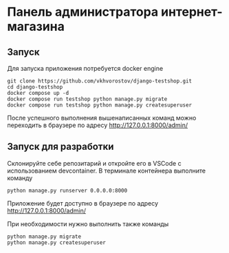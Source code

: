# Панель администратора интернет-магазина

## Запуск 

Для запуска приложения потребуется docker engine

```
git clone https://github.com/vkhvorostov/django-testshop.git
cd django-testshop
docker compose up -d
docker compose run testshop python manage.py migrate
docker compose run testshop python manage.py createsuperuser
```

После успешного выполнения вышенаписанных команд можно переходить в браузере по адресу http://127.0.0.1:8000/admin/

## Запуск для разработки

Склонируйте себе репозитарий и откройте его в VSCode с использованием devcontainer. В терминале контейнера выполните команду
```
python manage.py runserver 0.0.0.0:8000
```
Приложение будет доступно в браузере по адресу http://127.0.0.1:8000/admin/

При необходимости нужно выполнить также команды
```
python manage.py migrate
python manage.py createsuperuser
```
